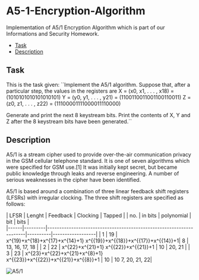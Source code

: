 # A5-1-Encryption-Algorithm
Implementation of A5/1 Encryption Algorithm which is part of our Informations and Security Homework.

* <a href="#Task">Task</a> </br>
* <a href="#Description">Description</a> </br>

<a id= "Task" ></a>
## Task
This is the task given: 
``Implement the A5/1 algorithm. Suppose that, after a particular step, the values in the registers are
X = (x0, x1, . . . , x18) = (1010101010101010101)
Y = (y0, y1, . . . , y21) = (1100110011001100110011) 
Z = (z0, z1, . . . , z22) = (11100001111000011110000)

Generate and print the next 8 keystream bits. Print the contents of X, Y and Z after the 8 keystream bits have been generated.`` 

<a id= "Description" ></a>
## Description
A5/1 is a stream cipher used to provide over-the-air communication privacy in the GSM cellular telephone standard. It is one of seven algorithms which were specified for GSM use.[1] It was initially kept secret, but became public knowledge through leaks and reverse engineering. A number of serious weaknesses in the cipher have been identified.

A5/1 is based around a combination of three linear feedback shift registers (LFSRs) with irregular clocking. The three shift registers are specified as follows:

| LFSR | Lenght  | Feedback                                                            | Clocking | Tapped           |
| no.  | in bits | polynomial                                                          | bit      | bits             |     
|------|---------|---------------------------------------------------------------------|----------|------------------|
| 1    | 19      | x^{19}+x^{18}+x^{17}+x^{14}+1} x^{{19}}+x^{{18}}+x^{{17}}+x^{{14}}+1| 8        | 13, 16, 17, 18   |
| 2    | 22      | x^{22}+x^{21}+1} x^{{22}}+x^{{21}}+1                                | 10       | 20, 21           |
| 3    | 23      | x^{23}+x^{22}+x^{21}+x^{8}+1} x^{{23}}+x^{{22}}+x^{{21}}+x^{{8}}+1  | 10       | 10	7, 20, 21, 22| 


![A5/1](https://upload.wikimedia.org/wikipedia/commons/5/5e/A5-1_GSM_cipher.svg)

